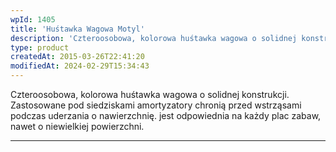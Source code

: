 ```yaml
---
wpId: 1405
title: 'Huśtawka Wagowa Motyl'
description: 'Czteroosobowa, kolorowa huśtawka wagowa o solidnej konstrukcji. Zastosowane pod siedziskami amortyzatory chronią przed wstrząsami podczas uderzania o nawierzchnię. jest odpowiednia na każdy plac zabaw, nawet o niewielkiej powierzchni.'
type: product
createdAt: 2015-03-26T22:41:20
modifiedAt: 2024-02-29T15:34:43
---
```



Czteroosobowa, kolorowa huśtawka wagowa o solidnej konstrukcji. Zastosowane pod siedziskami amortyzatory chronią przed wstrząsami podczas uderzania o nawierzchnię. jest odpowiednia na każdy plac zabaw, nawet o niewielkiej powierzchni.

* * *